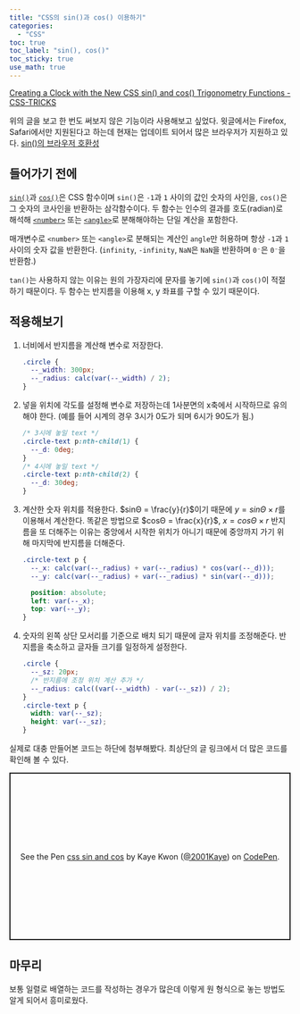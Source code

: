 ```yaml
---
title: "CSS의 sin()과 cos() 이용하기"
categories:
  - "CSS"
toc: true
toc_label: "sin(), cos()"
toc_sticky: true
use_math: true
---
```


[Creating a Clock with the New CSS sin() and cos() Trigonometry Functions - CSS-TRICKS](https://css-tricks.com/creating-a-clock-with-the-new-css-sin-and-cos-trigonometry-functions/)

위의 글을 보고 한 번도 써보지 않은 기능이라 사용해보고 싶었다. 윗글에서는 Firefox, Safari에서만 지원된다고 하는데 현재는 업데이트 되어서 많은 브라우저가 지원하고 있다. [sin()의 브라우저 호환성](https://developer.mozilla.org/en-US/docs/Web/CSS/sin#browser_compatibility)

## 들어가기 전에

[`sin()`](https://developer.mozilla.org/en-US/docs/Web/CSS/sin)과 [`cos()`](https://developer.mozilla.org/en-US/docs/Web/CSS/cos)은 CSS 함수이며 `sin()`은 `-1`과 `1` 사이의 값인 숫자의 사인을, `cos()`은 그 숫자의 코사인을 반환하는 삼각함수이다. 두 함수는 인수의 결과를 호도(radian)로 해석해 [`<number>`](https://developer.mozilla.org/en-US/docs/Web/CSS/number) 또는 [`<angle>`](https://developer.mozilla.org/en-US/docs/Web/CSS/angle)로 분해해야하는 단일 계산을 포함한다.

매개변수로 `<number>` 또는 `<angle>`로 분해되는 계산인 `angle`만 허용하며 항상 `-1`과 `1` 사이의 숫자 값을 반환한다. (`infinity`, `-infinity`, `NaN`은 `NaN`을 반환하며 `0⁻`은 `0⁻`을 반환함.)

`tan()`는 사용하지 않는 이유는 원의 가장자리에 문자를 놓기에 `sin()`과 `cos()`이 적절하기 때문이다. 두 함수는 반지름을 이용해 x, y 좌표를 구할 수 있기 때문이다.

## 적용해보기

1.  너비에서 반지름을 계산해 변수로 저장한다.
    ```css
    .circle {
      --_width: 300px;
      --_radius: calc(var(--_width) / 2);
    }
    ```
2.  넣을 위치에 각도를 설정해 변수로 저장하는데 1사분면의 x축에서 시작하므로 유의해야 한다. (예를 들어 시계의 경우 3시가 0도가 되며 6시가 90도가 됨.)
    ```css
    /* 3시에 놓일 text */
    .circle-text p:nth-child(1) {
      --_d: 0deg;
    }
    /* 4시에 놓일 text */
    .circle-text p:nth-child(2) {
      --_d: 30deg;
    }
    ```
3.  계산한 숫자 위치를 적용한다. $sinΘ = \frac{y}{r}$이기 때문에 $y = sinΘ \times r$를 이용해서 계산한다. 똑같은 방법으로 $cosΘ = \frac{x}{r}$, $x = cosΘ \times r$ 반지름을 또 더해주는 이유는 중앙에서 시작한 위치가 아니기 때문에 중앙까지 가기 위해 마지막에 반지름을 더해준다.

    ```css
    .circle-text p {
      --_x: calc(var(--_radius) + var(--_radius) * cos(var(--_d)));
      --_y: calc(var(--_radius) + var(--_radius) * sin(var(--_d)));

      position: absolute;
      left: var(--_x);
      top: var(--_y);
    }
    ```

4.  숫자의 왼쪽 상단 모서리를 기준으로 배치 되기 때문에 글자 위치를 조정해준다. 반지름을 축소하고 글자들 크기를 일정하게 설정한다.
    ```css
    .circle {
      --_sz: 20px;
      /* 반지름에 조정 위치 계산 추가 */
      --_radius: calc((var(--_width) - var(--_sz)) / 2);
    }
    .circle-text p {
      width: var(--_sz);
      height: var(--_sz);
    }
    ```

실제로 대충 만들어본 코드는 하단에 첨부해봤다. 최상단의 글 링크에서 더 많은 코드를 확인해 볼 수 있다.

<p class="codepen" data-height="400" data-theme-id="dark" data-default-tab="html,result" data-slug-hash="NWOdzpo" data-user="2001Kaye" style="height: 300px; box-sizing: border-box; display: flex; align-items: center; justify-content: center; border: 2px solid; margin: 1em 0; padding: 1em;">
  <span>See the Pen <a href="https://codepen.io/2001Kaye/pen/NWOdzpo">
  css sin and cos</a> by Kaye Kwon (<a href="https://codepen.io/2001Kaye">@2001Kaye</a>)
  on <a href="https://codepen.io">CodePen</a>.</span>
</p>
<script async src="https://cpwebassets.codepen.io/assets/embed/ei.js"></script>

## 마무리

보통 일렬로 배열하는 코드를 작성하는 경우가 많은데 이렇게 원 형식으로 놓는 방법도 알게 되어서 흥미로웠다.
